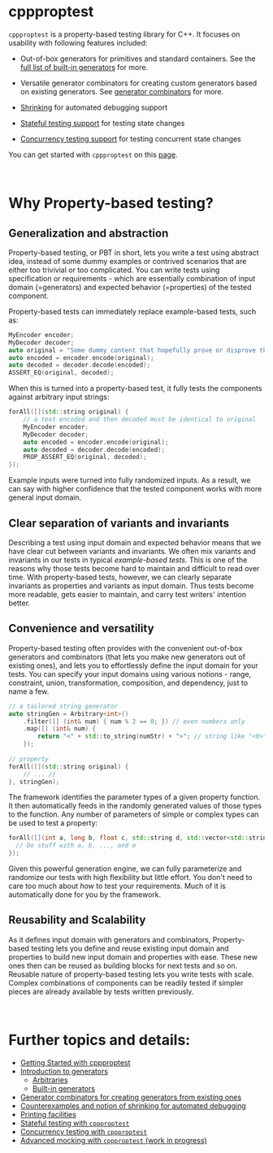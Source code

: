 # cppproptest

`cppproptest` is a property-based testing library for C++. It focuses on usability with following features included:

* Out-of-box generators for primitives and standard containers. See the [full list of built-in generators](doc/Generators.md#arbitraries-provided-by-cppproptest) for more.

* Versatile generator combinators for creating custom generators based on existing generators. See [generator combinators](doc/Combinators.md) for more.
* [Shrinking](doc/Shrinking.md) for automated debugging support
* [Stateful testing support](doc/StatefulTesting.md) for testing state changes
* [Concurrency testing support](doc/ConcurrencyTesting.md) for testing concurrent state changes

You can get started with `cppproptest` on this [page](doc/GettingStarted.md).

&nbsp;

# Why Property-based testing?

## Generalization and abstraction

Property-based testing, or PBT in short, lets you write a test using abstract idea, instead of some dummy examples or contrived scenarios that are either too trivivial or too complicated. You can write tests using specification or requirements - which are essentially  combination of input domain (=generators) and expected behavior (=properties) of the tested component. 

Property-based tests can immediately replace example-based tests, such as:

```cpp
MyEncoder encoder;
MyDecoder decoder;    
auto original = "Some dummy content that hopefully prove or disprove this encoder/decoder works";
auto encoded = encoder.encode(original);
auto decoded = decoder.decode(encoded);
ASSERT_EQ(original, decoded);
```

When this is turned into a property-based test, it fully tests the components against arbitrary input strings:

```cpp
forAll([](std::string original) {
    // a text encoded and then decoded must be identical to original
    MyEncoder encoder;
    MyDecoder decoder;    
    auto encoded = encoder.encode(original);
    auto decoded = decoder.decode(encoded);
    PROP_ASSERT_EQ(original, decoded);
});
```

Example inputs were turned into fully randomized inputs. As a result, we can say with higher confidence that the tested component works with more general input domain.

## Clear separation of variants and invariants

Describing a test using input domain and expected behavior means that we have clear cut between variants and invariants. 
We often mix variants and invariants in our tests in typical *example-based tests*. This is one of the reasons why those tests become hard to maintain and difficult to read over time. With property-based tests, however, we can clearly separate invariants as properties and variants as input domain. Thus tests become more readable, gets easier to maintain, and carry test writers' intention better.

## Convenience and versatility

Property-based testing often provides with the convenient out-of-box generators and combinators (that lets you make new generators out of existing ones), and lets you to effortlessly define the input domain for your tests. You can specify your input domains using various notions - range, constraint, union, transformation, composition, and dependency, just to name a few.

```cpp
// a tailored string generator
auto stringGen = Arbitrary<int>()
    .filter([] (int& num) { num % 2 == 0; }) // even numbers only
    .map([] (int& num) {
        return "<" + std::to_string(numStr) + ">"; // string like "<0>", ..., "<n>"
    });
    
// property
forAll([](std::string original) {
    // ... //
}, stringGen);
```

The framework identifies the parameter types of a given property function. It then automatically feeds in the randomly generated values of those types to the function. Any number of parameters of simple or complex types can be used to test a property:

```cpp
forAll([](int a, long b, float c, std::string d, std::vector<std::string> e, std::map<int, std::string> e) {
  // Do stuff with a, b, ..., and e
});
```

Given this powerful generation engine, we can fully parameterize and randomize our tests with high flexibility but little effort. You don't need to care too much about *how* to test your requirements. Much of it is automatically done for you by the framework.


## Reusability and Scalability

As it defines input domain with generators and combinators, Property-based testing lets you define and reuse existing input domain and properties to build new input domain and properties with ease. These new ones then can be reused as building blocks for next tests and so on. Reusable nature of property-based testing lets you write tests with scale. Complex combinations of components can be readily tested if simpler pieces are already available by tests written previously.

&nbsp;


# Further topics and details:

* [Getting Started with cppproptest](doc/GettingStarted.md)
* [Introduction to generators](doc/Generators.md)
    * [Arbitraries](doc/Generators.md#arbitraries---the-globally-default-generators)
    * [Built-in generators](doc/Generators.md#arbitraries---the-globally-default-generators)
* [Generator combinators for creating generators from existing ones](doc/Combinators.md)
* [Counterexamples and notion of shrinking for automated debugging](doc/Shrinking.md)
* [Printing facilities](doc/Printing.md)
* [Stateful testing with `cppproptest`](doc/StatefulTesting.md)
* [Concurrency testing with `cppproptest`](doc/ConcurrencyTesting.md)
* [Advanced mocking with `cppproptest` (work in progress)](doc/Mocking.md)

